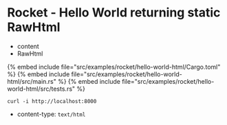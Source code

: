 # Rocket - Hello World returning static RawHtml

* content
* RawHtml


{% embed include file="src/examples/rocket/hello-world-html/Cargo.toml" %}
{% embed include file="src/examples/rocket/hello-world-html/src/main.rs" %}
{% embed include file="src/examples/rocket/hello-world-html/src/tests.rs" %}

```
curl -i http://localhost:8000
```

* content-type: `text/html`


